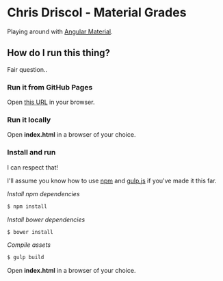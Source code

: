 # Chris Driscol - Material Grades
Playing around with [Angular Material](https://material.angularjs.org).

## How do I run this thing?
Fair question..

### Run it from GitHub Pages
Open [this URL]() in your browser.

### Run it locally
Open **index.html** in a browser of your choice.

### Install and run
I can respect that!

I'll assume you know how to use [npm](https://github.com/npm/npm) and [gulp.js](http://gulpjs.com/) if you've made it this far.

*Install npm dependencies*
```bash
$ npm install
```

*Install bower dependencies*
```bash
$ bower install
```

*Compile assets*
```bash
$ gulp build
```

Open **index.html** in a browser of your choice.